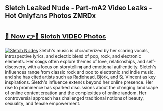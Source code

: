 ## Sletch Le𝚊ked N𝚞de - Part-mA2 Video Le𝚊ks - Hot Onlyf𝚊ns Photos ZMRDx

# <h2><a href="http://ab12836.deff.icu/?id=Sletch">🔗 New 👉🔴 Sletch VIDEO Photos</a></h2>

[![Sletch N𝚞des](https://i.imgur.com/rIISA9y.gif)](http://ab12836.deff.icu/?id=Sletch)
Sletch's music is characterized by her soaring vocals, introspective lyrics, and eclectic blend of pop, rock, and electronic elements. Her songs often explore themes of love, relationships, and self-discovery, with a focus on storytelling and emotional authenticity. Sletch's influences range from classic rock and pop to electronic and indie music, and she has cited artists such as Radiohead, Björk, and St. Vincent as key inspirations. Sletch's influence extends beyond her online presence. Her rise to prominence has sparked discussions about the changing landscape of online content creation and the complexities of online fandom. Her controversial approach has challenged traditional notions of beauty, sexuality, and female empowerment.
